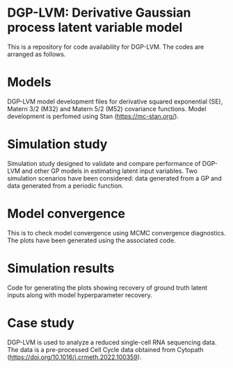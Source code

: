 # DGP-LVM: Derivative Gaussian process latent variable model
This is a repository for code availability for DGP-LVM. The codes are arranged as follows.
# Models
DGP-LVM model development files for derivative squared exponential (SE), Matern 3/2 (M32) and Matern 5/2 (M52) covariance functions. Model development is perfomed using Stan (https://mc-stan.org/).
# Simulation study
Simulation study designed to validate and compare performance of DGP-LVM and other GP models in estimating latent input variables. Two simulation scenarios have been considered: data generated from a GP and data generated from a periodic function.
# Model convergence
This is to check model convergence using MCMC convergence diagnostics. The plots have been generated using the associated code.
# Simulation results
Code for generating the plots showing recovery of ground truth latent inputs along with model hyperparameter recovery.
# Case study
DGP-LVM is used to analyze a reduced single-cell RNA sequencing data. The data is a pre-processed Cell Cycle data obtained from Cytopath (https://doi.org/10.1016/j.crmeth.2022.100359).